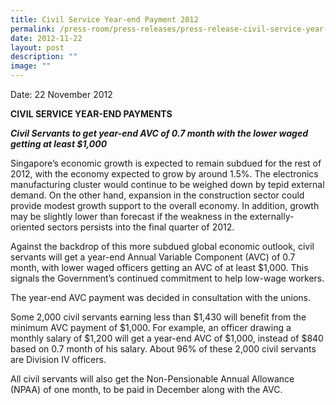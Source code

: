 ```yaml
---
title: Civil Service Year‑end Payment 2012
permalink: /press-room/press-releases/press-release-civil-service-year-end-payment-2012/
date: 2012-11-22
layout: post
description: ""
image: ""
---
```


Date: 22 November 2012

**CIVIL SERVICE YEAR-END PAYMENTS**

**_Civil Servants to get year-end AVC of 0.7 month with the lower waged getting at least $1,000_**

Singapore’s economic growth is expected to remain subdued for the rest of 2012, with the economy expected to grow by around 1.5%. The electronics manufacturing cluster would continue to be weighed down by tepid external demand. On the other hand, expansion in the construction sector could provide modest growth support to the overall economy. In addition, growth may be slightly lower than forecast if the weakness in the externally-oriented sectors persists into the final quarter of 2012.

Against the backdrop of this more subdued global economic outlook, civil servants will get a year-end Annual Variable Component (AVC) of 0.7 month, with lower waged officers getting an AVC of at least $1,000. This signals the Government’s continued commitment to help low-wage workers.

The year-end AVC payment was decided in consultation with the unions.

Some 2,000 civil servants earning less than $1,430 will benefit from the minimum AVC payment of $1,000. For example, an officer drawing a monthly salary of $1,200 will get a year-end AVC of $1,000, instead of $840 based on 0.7 month of his salary. About 96% of these 2,000 civil servants are Division IV officers.

All civil servants will also get the Non-Pensionable Annual Allowance (NPAA) of one month, to be paid in December along with the AVC.